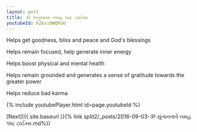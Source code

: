 ```yaml
---
layout: post
title: ૐ અતુંલાયા નમહ ૧૦૮ ટાઈમ્સ
youtubeId: KZexi9WQPoU
---
```

 
 
Helps get goodness, bliss and peace and God's blessings
 
Helps remain focused, help generate inner energy 
 
Helps boost physical and mental health 
 
Helps remain grounded and generates a sense of gratitude towards the greater power 
 
Helps reduce bad karma
 
 
 
 


{% include youtubePlayer.html id=page.youtubeId %}
 
[Next]({{ site.baseurl }}{% link  split2/_posts/2016-09-03-ૐ સુંતાનતાવે નમહ ૧૦૮ ટાઈમ્સ.md%})
 

